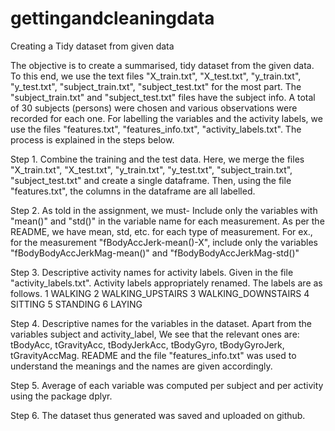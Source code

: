 # gettingandcleaningdata
Creating a Tidy dataset from given data

The objective is to create a summarised, tidy dataset from the given data.
To this end, we use the text files "X_train.txt", "X_test.txt", "y_train.txt", "y_test.txt", "subject_train.txt", "subject_test.txt" for the most part.
The "subject_train.txt" and "subject_test.txt" files have the subject info. A total of 30 subjects (persons) were chosen and 
various observations were recorded for each one.
For labelling the variables and the activity labels, we use the files "features.txt", "features_info.txt", "activity_labels.txt".
The process is explained in the steps below.

Step 1. Combine the training and the test data.
Here, we merge the files "X_train.txt", "X_test.txt", "y_train.txt", "y_test.txt", "subject_train.txt", "subject_test.txt"
and create a single dataframe.
Then, using the file "features.txt", the columns in the dataframe are all labelled. 

Step 2.
As told in the assignment, we must-
Include only the variables with "mean()" and "std()" in the variable name for each measurement. 
As per the README, we have mean, std, etc. for each type of measurement. 
For ex., for the measurement "fBodyAccJerk-mean()-X", include only the variables
"fBodyBodyAccJerkMag-mean()" and "fBodyBodyAccJerkMag-std()"

Step 3.
Descriptive activity names for activity labels. Given in the file "activity_labels.txt".
Activity labels appropriately renamed.
The labels are as follows.
1 WALKING
2 WALKING_UPSTAIRS
3 WALKING_DOWNSTAIRS
4 SITTING
5 STANDING
6 LAYING

Step 4.
Descriptive names for the variables in the dataset.
Apart from the variables subject and activity_label,
We see that the relevant ones are: 
tBodyAcc, tGravityAcc, tBodyJerkAcc, tBodyGyro, tBodyGyroJerk, tGravityAccMag. 
README and the file "features_info.txt" was used to understand the meanings and the names are given accordingly.

Step 5.
Average of each variable was computed per subject and per activity using the package dplyr. 

Step 6.
The dataset thus generated was saved and uploaded on github.
